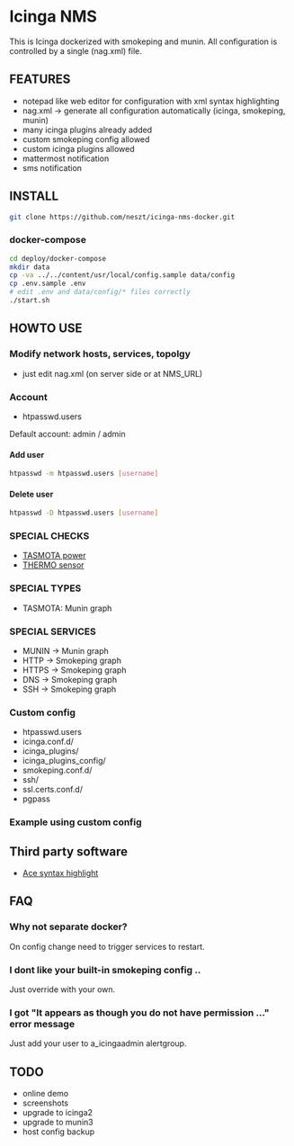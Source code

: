 # Icinga NMS

This is Icinga dockerized with smokeping and munin. All configuration is controlled by a single (nag.xml) file.

## FEATURES

 * notepad like web editor for configuration with xml syntax highlighting
 * nag.xml -> generate all configuration automatically (icinga, smokeping, munin)
 * many icinga plugins already added
 * custom smokeping config allowed
 * custom icinga plugins allowed
 * mattermost notification
 * sms notification

## INSTALL
```bash
git clone https://github.com/neszt/icinga-nms-docker.git
```

### docker-compose
```bash
cd deploy/docker-compose
mkdir data
cp -va ../../content/usr/local/config.sample data/config
cp .env.sample .env
# edit .env and data/config/* files correctly
./start.sh
```

## HOWTO USE

### Modify network hosts, services, topolgy
* just edit nag.xml (on server side or at NMS\_URL)

### Account
* htpasswd.users

Default account: admin / admin

#### Add user
```bash
htpasswd -m htpasswd.users [username]
```

#### Delete user
```bash
htpasswd -D htpasswd.users [username]
```

### SPECIAL CHECKS
* [TASMOTA power](https://github.com/arendst/Tasmota)
* [THERMO sensor](https://github.com/rkojedzinszky/thermo-center)

### SPECIAL TYPES
* TASMOTA: Munin graph

### SPECIAL SERVICES
* MUNIN -> Munin graph
* HTTP -> Smokeping graph
* HTTPS -> Smokeping graph
* DNS -> Smokeping graph
* SSH -> Smokeping graph

### Custom config
* htpasswd.users
* icinga.conf.d/
* icinga\_plugins/
* icinga\_plugins\_config/
* smokeping.conf.d/
* ssh/
* ssl.certs.conf.d/
* pgpass

### Example using custom config

## Third party software
* [Ace syntax highlight](https://github.com/ajaxorg/ace)

## FAQ

### Why not separate docker?

On config change need to trigger services to restart.

### I dont like your built-in smokeping config ..

Just override with your own.

### I got "It appears as though you do not have permission ..." error message

Just add your user to a\_icingaadmin alertgroup.

## TODO
* online demo
* screenshots
* upgrade to icinga2
* upgrade to munin3
* host config backup
